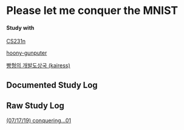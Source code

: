 # Please let me conquer the MNIST

#### Study with

[CS231n](https://github.com/visionNoob/CS231N_17_KOR_SUB)

[hoony-gunputer](https://hoony-gunputer.tistory.com/95)

[빵형의 개발도상국 (kairess)](https://www.youtube.com/channel/UC9PB9nKYqKEx_N3KM-JVTpg)



## Documented Study Log







## Raw Study Log

[(07/17/19) conquering...01](./Raw_study/190717/conquering.md)



